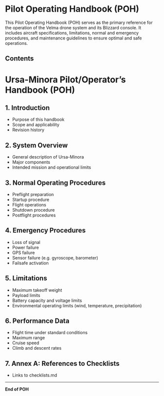 # Pilot Operating Handbook (POH)

This Pilot Operating Handbook (POH) serves as the primary reference for the operation of the Velma drone system and its Blizzard console. It includes aircraft specifications, limitations, normal and emergency procedures, and maintenance guidelines to ensure optimal and safe operations.

## Contents

# Ursa-Minora Pilot/Operator’s Handbook (POH)

## 1. Introduction
- Purpose of this handbook
- Scope and applicability
- Revision history

## 2. System Overview
- General description of Ursa-Minora
- Major components
- Intended mission and operational limits

## 3. Normal Operating Procedures
- Preflight preparation
- Startup procedure
- Flight operations
- Shutdown procedure
- Postflight procedures

## 4. Emergency Procedures
- Loss of signal
- Power failure
- GPS failure
- Sensor failure (e.g. gyroscope, barometer)
- Failsafe activation

## 5. Limitations
- Maximum takeoff weight
- Payload limits
- Battery capacity and voltage limits
- Environmental operating limits (wind, temperature, precipitation)

## 6. Performance Data
- Flight time under standard conditions
- Maximum range
- Cruise speed
- Climb and descent rates

## 7. Annex A: References to Checklists
- Links to checklists.md

---

**End of POH**

